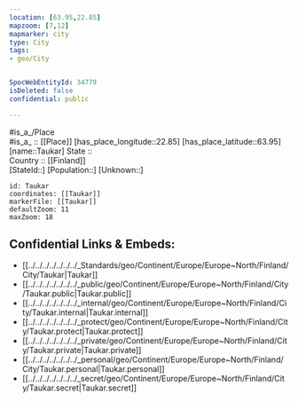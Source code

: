 ```yaml
---
location: [63.95,22.85] 
mapzoom: [7,12] 
mapmarker: city 
type: City
tags:
- geo/City


SpocWebEntityId: 34779
isDeleted: false
confidential: public

---
```

#is_a_/Place  
#is_a_ :: [[Place]] 
[has_place_longitude::22.85] 
[has_place_latitude::63.95] 
[name::Taukar] 
State ::  
Country :: [[Finland]]  
[StateId::] 
[Population::] 
[Unknown::] 


```leaflet
id: Taukar
coordinates: [[Taukar]] 
markerFile: [[Taukar]] 
defaultZoom: 11 
maxZoom: 18
```


## Confidential Links & Embeds: 
- [[../../../../../../../_Standards/geo/Continent/Europe/Europe~North/Finland/City/Taukar|Taukar]] 
- [[../../../../../../../_public/geo/Continent/Europe/Europe~North/Finland/City/Taukar.public|Taukar.public]] 
- [[../../../../../../../_internal/geo/Continent/Europe/Europe~North/Finland/City/Taukar.internal|Taukar.internal]] 
- [[../../../../../../../_protect/geo/Continent/Europe/Europe~North/Finland/City/Taukar.protect|Taukar.protect]] 
- [[../../../../../../../_private/geo/Continent/Europe/Europe~North/Finland/City/Taukar.private|Taukar.private]] 
- [[../../../../../../../_personal/geo/Continent/Europe/Europe~North/Finland/City/Taukar.personal|Taukar.personal]] 
- [[../../../../../../../_secret/geo/Continent/Europe/Europe~North/Finland/City/Taukar.secret|Taukar.secret]] 
